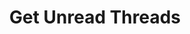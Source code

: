 ---
title: Get Unread Threads
excerpt: |-
  List of unread threads (must be logged in).

  Required scopes:
  + **read**
api:
  file: forum.json
  operationId: Threads.Unread
hidden: false
---